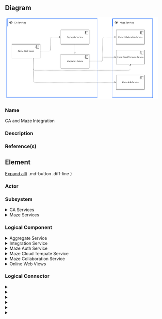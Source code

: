 

## Diagram

![CA and Maze Integration](../img/cmstaticview_rJlYRTxwc.png)


### Name


CA and Maze Integration



### Description




### Reference(s)




## Element

[Expand all](#){ .md-button .diff-line }


### Actor


    



### Subsystem


    

<details markdown=1>
<summary markdown="span">CA Services</summary>

<table>
    <caption></caption>
    <thead>
        <tr>
            <th></th>
            <th></th>
        </tr>
    </thead>
    <tr>
        <td> <strong>Name</strong> </td>
        <td>CA Services</td>
    </tr>
    <tr>
        <td> <strong>Description</strong> </td>
        <td></td>
    </tr>
    
</table>


</details>


    

<details markdown=1>
<summary markdown="span">Maze Services</summary>

<table>
    <caption></caption>
    <thead>
        <tr>
            <th></th>
            <th></th>
        </tr>
    </thead>
    <tr>
        <td> <strong>Name</strong> </td>
        <td>Maze Services</td>
    </tr>
    <tr>
        <td> <strong>Description</strong> </td>
        <td></td>
    </tr>
    
</table>


</details>


    



### Logical Component


    

<details markdown=1>
<summary markdown="span">Aggregate Service</summary>

<table>
    <caption></caption>
    <thead>
        <tr>
            <th></th>
            <th></th>
        </tr>
    </thead>
    <tr>
        <td> <strong>Name</strong> </td>
        <td>Aggregate Service</td>
    </tr>
    <tr>
        <td> <strong>Description</strong> </td>
        <td>Aggregate Service to compose different internal services.
</td>
    </tr>
    
</table>


</details>


    

<details markdown=1>
<summary markdown="span">Integration Service</summary>

<table>
    <caption></caption>
    <thead>
        <tr>
            <th></th>
            <th></th>
        </tr>
    </thead>
    <tr>
        <td> <strong>Name</strong> </td>
        <td>Integration Service</td>
    </tr>
    <tr>
        <td> <strong>Description</strong> </td>
        <td>Service to integrate 3-party back-end services</td>
    </tr>
    
</table>


</details>


    

<details markdown=1>
<summary markdown="span">Maze Auth Service</summary>

<table>
    <caption></caption>
    <thead>
        <tr>
            <th></th>
            <th></th>
        </tr>
    </thead>
    <tr>
        <td> <strong>Name</strong> </td>
        <td>Maze Auth Service</td>
    </tr>
    <tr>
        <td> <strong>Description</strong> </td>
        <td>Service to integrate 3-party back-end services</td>
    </tr>
    
</table>


</details>


    

<details markdown=1>
<summary markdown="span">Maze Cloud Tempate Service</summary>

<table>
    <caption></caption>
    <thead>
        <tr>
            <th></th>
            <th></th>
        </tr>
    </thead>
    <tr>
        <td> <strong>Name</strong> </td>
        <td>Maze Cloud Tempate Service</td>
    </tr>
    <tr>
        <td> <strong>Description</strong> </td>
        <td>Service to integrate 3-party back-end services</td>
    </tr>
    
</table>


</details>


    

<details markdown=1>
<summary markdown="span">Maze Collaboration Service</summary>

<table>
    <caption></caption>
    <thead>
        <tr>
            <th></th>
            <th></th>
        </tr>
    </thead>
    <tr>
        <td> <strong>Name</strong> </td>
        <td>Maze Collaboration Service</td>
    </tr>
    <tr>
        <td> <strong>Description</strong> </td>
        <td>Service to integrate 3-party back-end services</td>
    </tr>
    
</table>


</details>


    

<details markdown=1>
<summary markdown="span">Online Web Views</summary>

<table>
    <caption></caption>
    <thead>
        <tr>
            <th></th>
            <th></th>
        </tr>
    </thead>
    <tr>
        <td> <strong>Name</strong> </td>
        <td>Online Web Views</td>
    </tr>
    <tr>
        <td> <strong>Description</strong> </td>
        <td>CA Web Application for Online Version, with full-set capabilities, including architecture compose, search, collaboration, dashboard, etc. 
</td>
    </tr>
    
</table>


</details>


    



### Logical Connector


    

<details markdown=1>
<summary markdown="span"></summary>

<table>
    <caption></caption>
    <thead>
        <tr>
            <th></th>
            <th></th>
        </tr>
    </thead>
    <tr>
        <td> <strong>Name</strong> </td>
        <td></td>
    </tr>
    <tr>
        <td> <strong>Description</strong> </td>
        <td></td>
    </tr>
</table>


</details>


    

<details markdown=1>
<summary markdown="span"></summary>

<table>
    <caption></caption>
    <thead>
        <tr>
            <th></th>
            <th></th>
        </tr>
    </thead>
    <tr>
        <td> <strong>Name</strong> </td>
        <td></td>
    </tr>
    <tr>
        <td> <strong>Description</strong> </td>
        <td></td>
    </tr>
</table>


</details>


    

<details markdown=1>
<summary markdown="span"></summary>

<table>
    <caption></caption>
    <thead>
        <tr>
            <th></th>
            <th></th>
        </tr>
    </thead>
    <tr>
        <td> <strong>Name</strong> </td>
        <td></td>
    </tr>
    <tr>
        <td> <strong>Description</strong> </td>
        <td></td>
    </tr>
</table>


</details>


    

<details markdown=1>
<summary markdown="span"></summary>

<table>
    <caption></caption>
    <thead>
        <tr>
            <th></th>
            <th></th>
        </tr>
    </thead>
    <tr>
        <td> <strong>Name</strong> </td>
        <td></td>
    </tr>
    <tr>
        <td> <strong>Description</strong> </td>
        <td></td>
    </tr>
</table>


</details>


    

<details markdown=1>
<summary markdown="span"></summary>

<table>
    <caption></caption>
    <thead>
        <tr>
            <th></th>
            <th></th>
        </tr>
    </thead>
    <tr>
        <td> <strong>Name</strong> </td>
        <td></td>
    </tr>
    <tr>
        <td> <strong>Description</strong> </td>
        <td></td>
    </tr>
</table>


</details>


    

<details markdown=1>
<summary markdown="span"></summary>

<table>
    <caption></caption>
    <thead>
        <tr>
            <th></th>
            <th></th>
        </tr>
    </thead>
    <tr>
        <td> <strong>Name</strong> </td>
        <td></td>
    </tr>
    <tr>
        <td> <strong>Description</strong> </td>
        <td></td>
    </tr>
</table>


</details>


    

